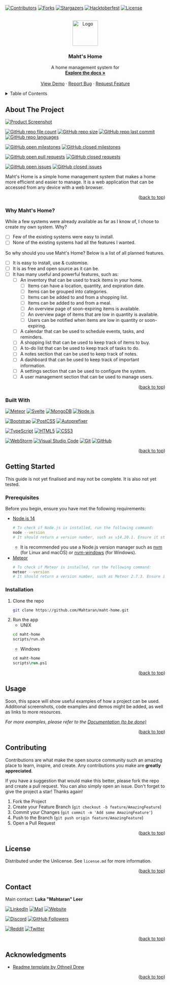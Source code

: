 <a name="readme-top"></a>


<!-- PROJECT SHIELDS -->
[![Contributors][contributors-shield]][contributors-url]
[![Forks][forks-shield]][forks-url]
[![Stargazers][stars-shield]][stars-url]
[![Hacktoberfest][hacktoberfest-shield]][hacktoberfest-url]
[![License][license-shield]][license-url]

<!-- PROJECT LOGO -->
<br />
<div align="center" style="text-align: center">
	<a href="https://github.com/Mahtaran/maht-home">
		<img src="https://via.placeholder.com/80.png?text=Logo" alt="Logo" width="80" height="80">
	</a>
	<h3>Maht's Home</h3>
	<p>
	    A home management system for
        <br />
        <a href="https://github.com/Mahtaran/maht-home/wiki"><strong>Explore the docs »</strong></a>
        <br />
        <br />
        <a href="https://github.com/Mahtaran/maht-home">View Demo</a>
        ·
        <a href="https://github.com/Mahtaran/maht-home/issues">Report Bug</a>
        ·
        <a href="https://github.com/Mahtaran/maht-home/issues">Request Feature</a>
	</p>
</div>


<!-- TABLE OF CONTENTS -->
<details>
	<summary>Table of Contents</summary>
	<ol>
		<li>
			<a href="#about-the-project">About The Project</a>
			<ul>
				<li><a href="#why-mahts-home">Why Maht's Home?</a></li>
				<li><a href="#built-with">Built With</a></li>
			</ul>
		</li>
		<li>
			<a href="#getting-started">Getting Started</a>
			<ul>
				<li><a href="#prerequisites">Prerequisites</a></li>
				<li><a href="#installation">Installation</a></li>
			</ul>
		</li>
		<li><a href="#usage">Usage</a></li>
		<li><a href="#contributing">Contributing</a></li>
		<li><a href="#license">License</a></li>
		<li><a href="#contact">Contact</a></li>
		<li><a href="#acknowledgments">Acknowledgments</a></li>
	</ol>
</details>


<!-- ABOUT THE PROJECT -->
## About The Project

[![Product Screenshot][product-screenshot]](https://home.amuzil.com)

[![GitHub repo file count][github-repo-file-count]][github-url]
[![GitHub repo size][github-repo-size]][github-url]
[![GitHub repo last commit][github-repo-last-commit]][github-url]
[![GitHub repo languages][github-repo-languages]][github-url]

[![GitHub open milestones][github-open-milestones]][github-open-milestones-url]
[![GitHub closed milestones][github-closed-milestones]][github-closed-milestones-url]

[![GitHub open pull requests][github-open-pull-requests]][github-open-pull-requests-url]
[![GitHub closed requests][github-closed-pull-requests]][github-closed-pull-requests-url]

[![GitHub open issues][github-open-issues]][github-open-issues-url]
[![GitHub closed issues][github-closed-issues]][github-closed-issues-url]

Maht's Home is a simple home management system that makes a home more efficient and easier to manage. It is a web application that can be accessed from any device with a web browser.

<p align="right" style="text-align: right">(<a href="#readme-top">back to top</a>)</p>

### Why Maht's Home?

While a few systems were already available as far as I know of, I chose to create my own system. Why?

- [ ] Few of the existing systems were easy to install.
- [ ] None of the existing systems had all the features I wanted.

So why should you use Maht's Home? Below is a list of all planned features.

- [ ] It is easy to install, use & customise.
- [ ] It is as free and open source as it can be.
- [ ] It has many useful and powerful features, such as:
	- [ ] An inventory that can be used to track items in your home.
		- [ ] Items can have a location, quantity, and expiration date.
		- [ ] Items can be grouped into categories.
		- [ ] Items can be added to and from a shopping list.
		- [ ] Items can be added to and from a meal.
		- [ ] An overview page of soon-expiring items is available.
		- [ ] An overview page of items that are low in quantity is available.
		- [ ] Users can be notified when items are low in quantity or soon-expiring.
	- [ ] A calendar that can be used to schedule events, tasks, and reminders.
	- [ ] A shopping list that can be used to keep track of items to buy.
	- [ ] A to-do list that can be used to keep track of tasks to do.
	- [ ] A notes section that can be used to keep track of notes.
	- [ ] A dashboard that can be used to keep track of important information.
	- [ ] A settings section that can be used to configure the system.
	- [ ] A user management section that can be used to manage users.

<p align="right" style="text-align: right">(<a href="#readme-top">back to top</a>)</p>

### Built With

[![Meteor][meteor-shield]][meteor-url]
[![Svelte][svelte-shield]][svelte-url]
[![MongoDB][mongodb-shield]][mongodb-url]
[![Node.js][nodejs-shield]][nodejs-url]

[![Bootstrap][bootstrap-shield]][bootstrap-url]
[![PostCSS][postcss-shield]][postcss-url]
[![Autoprefixer][autoprefixer-shield]][autoprefixer-url]

[![TypeScript][typescript-shield]][typescript-url]
[![HTML5][html5-shield]][html5-url]
[![CSS3][css3-shield]][css3-url]

[![WebStorm][webstorm-shield]][webstorm-url]
[![Visual Studio Code][vscode-shield]][vscode-url]
[![Git][git-shield]][git-url]
[![GitHub][github-shield]][github-url]

<p align="right" style="text-align: right">(<a href="#readme-top">back to top</a>)</p>


<!-- GETTING STARTED -->
## Getting Started

This guide is not yet finalised and may not be complete. It is also not yet tested.

### Prerequisites

Before you begin, ensure you have met the following requirements:

* [Node.js 14](https://nodejs.org/en/download/)
  ```sh
  # To check if Node.js is installed, run the following command:
  node --version
  # It should return a version number, such as v14.20.1. Ensure it starts with v14.
  ```
	* It is recommended you use a Node.js version manager such as [nvm](https://github.com/nvm-sh/nvm) (for Linux and macOS) or [nvm-windows](https://github.com/coreybutler/nvm-windows) (for Windows).
* [Meteor](https://meteor.com/developers/install)
  ```sh
  # To check if Meteor is installed, run the following command:
  meteor --version
  # It should return a version number, such as Meteor 2.7.3. Ensure it starts with Meteor 2.
  ```

### Installation

1. Clone the repo
   ```sh
   git clone https://github.com/Mahtaran/maht-home.git
   ```
2. Run the app
   * UNIX
   ```sh
   cd maht-home
   scripts/run.sh
   ```
   * Windows
   ```ps
   cd maht-home
   scripts\run.ps1
   ```

<p align="right" style="text-align: right">(<a href="#readme-top">back to top</a>)</p>


<!-- USAGE EXAMPLES -->
## Usage

Soon, this space will show useful examples of how a project can be used.
Additional screenshots, code examples and demos might be added, as well as links to more resources.

_For more examples, please refer to the [Documentation (to be done)](https://example.com)_

<p align="right" style="text-align: right">(<a href="#readme-top">back to top</a>)</p>


<!-- CONTRIBUTING -->
## Contributing

Contributions are what make the open source community such an amazing place to learn, inspire, and create.
Any contributions you make are **greatly appreciated**.

If you have a suggestion that would make this better, please fork the repo and create a pull request.
You can also simply open an issue.
Don't forget to give the project a star! Thanks again!

1. Fork the Project
2. Create your Feature Branch (`git checkout -b feature/AmazingFeature`)
3. Commit your Changes (`git commit -m 'Add some AmazingFeature'`)
4. Push to the Branch (`git push origin feature/AmazingFeature`)
5. Open a Pull Request

<p align="right" style="text-align: right">(<a href="#readme-top">back to top</a>)</p>


<!-- LICENSE -->
## License

Distributed under the Unlicense. See `license.md` for more information.

<p align="right" style="text-align: right">(<a href="#readme-top">back to top</a>)</p>


<!-- CONTACT -->
## Contact

Main contact: **Luka "Mahtaran" Leer**

[![LinkedIn][linkedin-shield]][linkedin-url]
[![Mail][mail-shield]][mail-url]
[![Website][website-shield]][website-url]

[![Discord][discord-shield]][discord-url]
[![GitHub Followers][github-followers-shield]][github-followers-url]

[![Reddit][reddit-shield]][reddit-url]
[![Twitter][twitter-shield]][twitter-url]

<p align="right" style="text-align: right">(<a href="#readme-top">back to top</a>)</p>


<!-- ACKNOWLEDGMENTS -->
## Acknowledgments

* [Readme template by Othneil Drew](https://github.com/othneildrew/Best-README-Template)

<p align="right" style="text-align: right">(<a href="#readme-top">back to top</a>)</p>


<!-- MARKDOWN LINKS & IMAGES -->
[contributors-shield]: https://img.shields.io/github/contributors/Mahtaran/maht-home.svg?style=for-the-badge
[contributors-url]: https://github.com/Mahtaran/maht-home/graphs/contributors
[forks-shield]: https://img.shields.io/github/forks/Mahtaran/maht-home.svg?style=for-the-badge
[forks-url]: https://github.com/Mahtaran/maht-home/network/members
[stars-shield]: https://img.shields.io/github/stars/Mahtaran/maht-home.svg?style=for-the-badge
[stars-url]: https://github.com/Mahtaran/maht-home/stargazers
[hacktoberfest-shield]: https://img.shields.io/github/hacktoberfest/2022/Mahtaran/maht-home?style=for-the-badge
[hacktoberfest-url]: https://hacktoberfest.digitalocean.com/
[license-shield]: https://img.shields.io/github/license/Mahtaran/maht-home.svg?style=for-the-badge
[license-url]: https://github.com/Mahtaran/maht-home/blob/main/license.md

[product-screenshot]: https://via.placeholder.com/800x600.png?text=Product+screenshot

[github-repo-file-count]: https://img.shields.io/github/directory-file-count/Mahtaran/maht-home?style=for-the-badge
[github-repo-size]: https://img.shields.io/github/repo-size/Mahtaran/maht-home?style=for-the-badge
[github-repo-last-commit]: https://img.shields.io/github/last-commit/Mahtaran/maht-home?style=for-the-badge
[github-repo-languages]: https://img.shields.io/github/languages/count/Mahtaran/maht-home?style=for-the-badge
[github-open-issues]: https://img.shields.io/github/issues/Mahtaran/maht-home?style=for-the-badge
[github-open-issues-url]: https://github.com/Mahtaran/maht-home/issues
[github-closed-issues]: https://img.shields.io/github/issues-closed/Mahtaran/maht-home?style=for-the-badge
[github-closed-issues-url]: https://github.com/Mahtaran/maht-home/issues?q=is%3Aissue+is%3Aclosed
[github-open-pull-requests]: https://img.shields.io/github/issues-pr/Mahtaran/maht-home?style=for-the-badge
[github-open-pull-requests-url]: https://github.com/Mahtaran/maht-home/pulls
[github-closed-pull-requests]: https://img.shields.io/github/issues-pr-closed/Mahtaran/maht-home?style=for-the-badge
[github-closed-pull-requests-url]: https://github.com/Mahtaran/maht-home/pulls?q=is%3Apr+is%3Aclosed
[github-open-milestones]: https://img.shields.io/github/milestones/open/Mahtaran/maht-home?style=for-the-badge
[github-open-milestones-url]: https://github.com/Mahtaran/maht-home/milestones
[github-closed-milestones]: https://img.shields.io/github/milestones/closed/Mahtaran/maht-home?style=for-the-badge
[github-closed-milestones-url]: https://github.com/Mahtaran/maht-home/milestones?q=is%3Aclosed

[meteor-shield]: https://img.shields.io/badge/Meteor-DE4B4B?style=for-the-badge&logo=meteor&logoColor=white
[meteor-url]: https://meteor.com/
[svelte-shield]: https://img.shields.io/badge/Svelte-4A4A55?style=for-the-badge&logo=svelte&logoColor=FF3E00
[svelte-url]: https://svelte.dev/
[mongodb-shield]: https://img.shields.io/badge/MongoDB-47A248?style=for-the-badge&logo=mongodb&logoColor=white
[mongodb-url]: https://mongodb.com/
[nodejs-shield]: https://img.shields.io/badge/Node.js-339933?style=for-the-badge&logo=node.js&logoColor=white
[nodejs-url]: https://nodejs.org/

[bootstrap-shield]: https://img.shields.io/badge/Bootstrap-563D7C?style=for-the-badge&logo=bootstrap&logoColor=white
[bootstrap-url]: https://getbootstrap.com
[postcss-shield]: https://img.shields.io/badge/PostCSS-DD3A0A?style=for-the-badge&logo=postcss&logoColor=white
[postcss-url]: https://postcss.org/
[autoprefixer-shield]: https://img.shields.io/badge/Autoprefixer-DA5A47?style=for-the-badge&logo=autoprefixer&logoColor=white
[autoprefixer-url]: https://github.com/postcss/autoprefixer

[typescript-shield]: https://img.shields.io/badge/TypeScript-007ACC?style=for-the-badge&logo=typescript&logoColor=white
[typescript-url]: https://typescriptlang.org/
[html5-shield]: https://img.shields.io/badge/HTML5-E34F26?style=for-the-badge&logo=html5&logoColor=white
[html5-url]: https://developer.mozilla.org/en-US/docs/Web/Guide/HTML/HTML5
[css3-shield]: https://img.shields.io/badge/CSS3-1572B6?style=for-the-badge&logo=css3&logoColor=white
[css3-url]: https://developer.mozilla.org/en-US/docs/Web/CSS

[webstorm-shield]: https://img.shields.io/badge/WebStorm-000000?style=for-the-badge&logo=webstorm&logoColor=white
[webstorm-url]: https://jetbrains.com/webstorm/
[vscode-shield]: https://img.shields.io/badge/Visual_Studio_Code-007ACC?style=for-the-badge&logo=visual-studio-code&logoColor=white
[vscode-url]: https://code.visualstudio.com/
[git-shield]: https://img.shields.io/badge/Git-F05032?style=for-the-badge&logo=git&logoColor=white
[git-url]: https://git-scm.com/
[github-shield]: https://img.shields.io/badge/GitHub-181717?style=for-the-badge&logo=github&logoColor=white
[github-url]: https://github.com/

[linkedin-shield]: https://img.shields.io/badge/LinkedIn-0077B5?style=for-the-badge&logo=linkedin&logoColor=white
[linkedin-url]: https://linkedin.com/in/luka-leer
[mail-shield]: https://img.shields.io/badge/Gmail-D14836?style=for-the-badge&logo=gmail&logoColor=white
[mail-url]: mailto:mahtaran@amuzil.com
[website-shield]: https://img.shields.io/badge/Website-FF7139?style=for-the-badge&logo=firefox&logoColor=white
[website-url]: https://mahtaran.amuzil.com/

[discord-shield]: https://img.shields.io/discord/617101159433240622?style=for-the-badge&logo=discord&logoColor=white&label=Connect+on+Discord
[discord-url]: https://discord.gg/bNVRefn9cq
[github-followers-shield]: https://img.shields.io/github/followers/Mahtaran?style=for-the-badge&logo=github&logoColor=white&label=Follow+on+GitHub
[github-followers-url]: https://github.com/Mahtaran
[reddit-shield]: https://img.shields.io/reddit/user-karma/link/Mahtaran?style=for-the-badge&logo=reddit&logoColor=white&label=Follow+on+Reddit
[reddit-url]: https://reddit.com/user/Mahtaran
[twitter-shield]: https://img.shields.io/twitter/follow/mahtaransocial?style=for-the-badge&logo=twitter&logoColor=white&label=Follow+on+Twitter
[twitter-url]: https://twitter.com/mahtaransocial
